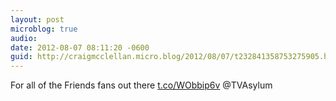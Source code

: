 ```yaml
---
layout: post
microblog: true
audio: 
date: 2012-08-07 08:11:20 -0600
guid: http://craigmcclellan.micro.blog/2012/08/07/t232841358753275905.html
---
```

For all of the Friends fans out there [t.co/WObbip6v](http://t.co/WObbip6v) @TVAsylum
